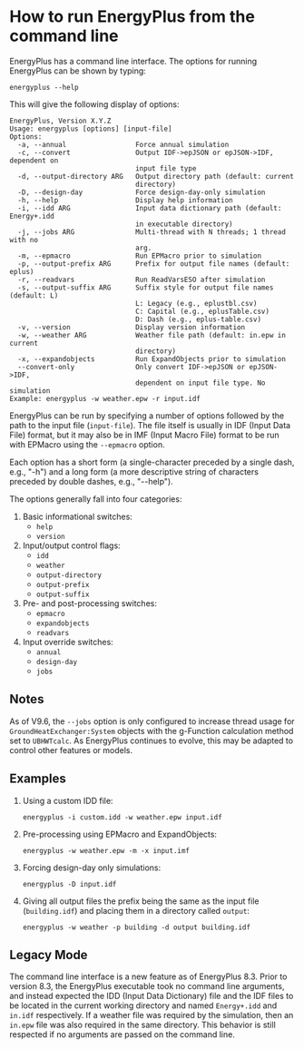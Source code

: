 How to run EnergyPlus from the command line
===========================================

EnergyPlus has a command line interface. The options for running EnergyPlus can be shown by typing:

    energyplus --help

This will give the following display of options:

    EnergyPlus, Version X.Y.Z
    Usage: energyplus [options] [input-file]
    Options:
      -a, --annual                 Force annual simulation
      -c, --convert                Output IDF->epJSON or epJSON->IDF, dependent on
                                   input file type
      -d, --output-directory ARG   Output directory path (default: current
                                   directory)
      -D, --design-day             Force design-day-only simulation
      -h, --help                   Display help information
      -i, --idd ARG                Input data dictionary path (default: Energy+.idd
                                   in executable directory)
      -j, --jobs ARG               Multi-thread with N threads; 1 thread with no
                                   arg.
      -m, --epmacro                Run EPMacro prior to simulation
      -p, --output-prefix ARG      Prefix for output file names (default: eplus)
      -r, --readvars               Run ReadVarsESO after simulation
      -s, --output-suffix ARG      Suffix style for output file names (default: L)
                                   L: Legacy (e.g., eplustbl.csv)
                                   C: Capital (e.g., eplusTable.csv)
                                   D: Dash (e.g., eplus-table.csv)
      -v, --version                Display version information
      -w, --weather ARG            Weather file path (default: in.epw in current
                                   directory)
      -x, --expandobjects          Run ExpandObjects prior to simulation
      --convert-only               Only convert IDF->epJSON or epJSON->IDF,
                                   dependent on input file type. No simulation
    Example: energyplus -w weather.epw -r input.idf

EnergyPlus can be run by specifying a number of options followed by the path to the input file (`input-file`). The file itself is usually in IDF (Input Data File) format, but it may also be in IMF (Input Macro File) format to be run with EPMacro using the `--epmacro` option.

Each option has a short form (a single-character preceded by a single dash, e.g., "-h") and a long form (a more descriptive string of characters preceded by double dashes, e.g., "--help").

The options generally fall into four categories:

1. Basic informational switches:
   - `help`
   - `version`
2. Input/output control flags:
   - `idd`
   - `weather`
   - `output-directory`
   - `output-prefix`
   - `output-suffix`
3. Pre- and post-processing switches:
   - `epmacro`
   - `expandobjects`
   - `readvars`
4. Input override switches:
   - `annual`
   - `design-day`
   - `jobs`

Notes
-----

As of V9.6, the `--jobs` option is only configured to increase thread usage for `GroundHeatExchanger:System` objects with the g-Function calculation method set to `UBHWTcalc`. As EnergyPlus continues to evolve, this may be adapted to control other features or models.

Examples
--------

1. Using a custom IDD file:

    `energyplus -i custom.idd -w weather.epw input.idf`

2. Pre-processing using EPMacro and ExpandObjects:

    `energyplus -w weather.epw -m -x input.imf`

3. Forcing design-day only simulations:

    `energyplus -D input.idf`

4. Giving all output files the prefix being the same as the input file (`building.idf`) and placing them in a directory called `output`:

    `energyplus -w weather -p building -d output building.idf`

Legacy Mode
-----------

The command line interface is a new feature as of EnergyPlus 8.3. Prior to version 8.3, the EnergyPlus executable took no command line arguments, and instead expected the IDD (Input Data Dictionary) file and the IDF files to be located in the current working directory and named `Energy+.idd` and `in.idf` respectively. If a weather file was required by the simulation, then an `in.epw` file was also required in the same directory. This behavior is still respected if no arguments are passed on the command line.
